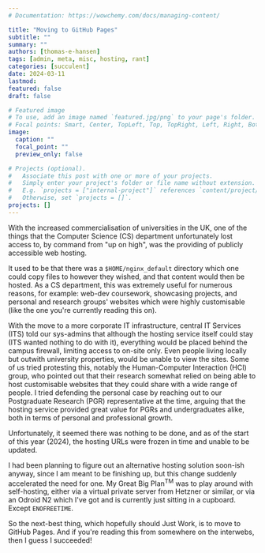 ```yaml
---
# Documentation: https://wowchemy.com/docs/managing-content/

title: "Moving to GitHub Pages"
subtitle: ""
summary: ""
authors: [thomas-e-hansen]
tags: [admin, meta, misc, hosting, rant]
categories: [succulent]
date: 2024-03-11
lastmod:
featured: false
draft: false

# Featured image
# To use, add an image named `featured.jpg/png` to your page's folder.
# Focal points: Smart, Center, TopLeft, Top, TopRight, Left, Right, BottomLeft, Bottom, BottomRight.
image:
  caption: ""
  focal_point: ""
  preview_only: false

# Projects (optional).
#   Associate this post with one or more of your projects.
#   Simply enter your project's folder or file name without extension.
#   E.g. `projects = ["internal-project"]` references `content/project/deep-learning/index.md`.
#   Otherwise, set `projects = []`.
projects: []
---
```


With the increased commercialisation of universities in the UK, one of the
things that the Computer Science (CS) department unfortunately lost access to,
by command from "up on high", was the providing of publicly accessible web
hosting.

It used to be that there was a `$HOME/nginx_default` directory which one could
copy files to however they wished, and that content would then be hosted. As a
CS department, this was extremely useful for numerous reasons, for example:
web-dev coursework, showcasing projects, and personal and research groups'
websites which were highly customisable (like the one you're currently reading
this on).

With the move to a more corporate IT infrastructure, central IT Services (ITS)
told our sys-admins that although the hosting service itself could stay (ITS
wanted nothing to do with it), everything would be placed behind the campus
firewall, limiting access to on-site only. Even people living locally but
outwith university properties, would be unable to view the sites. Some of us
tried protesting this, notably the Human-Computer Interaction (HCI) group, who
pointed out that their research somewhat relied on being able to host
customisable websites that they could share with a wide range of people.  I
tried defending the personal case by reaching out to our Postgraduate Research
(PGR) representative at the time, arguing that the hosting service provided
great value for PGRs and undergraduates alike, both in terms of personal and
professional growth.

Unfortunately, it seemed there was nothing to be done, and as of the start of
this year (2024), the hosting URLs were frozen in time and unable to be updated.

I had been planning to figure out an alternative hosting solution soon-ish
anyway, since I am meant to be finishing up, but this change suddenly
accelerated the need for one. My Great Big Plan<sup>TM</sup> was to play around
with self-hosting, either via a virtual private server from Hetzner or similar,
or via an Odroid N2 which I've got and is currently just sitting in a cupboard.
Except `ENOFREETIME`.

So the next-best thing, which hopefully should Just Work, is to move to GitHub
Pages. And if you're reading this from somewhere on the interwebs, then I guess
I succeeded!


